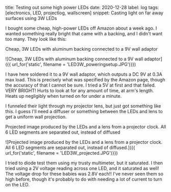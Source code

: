 title: Testing out some high power LEDs
date: 2020-12-28
label: log
tags: [electronics, LED, projectlog, wallscreen]
snippet: Casting light on far away surfaces using 3W LEDs

I bought some cheap, high-power LEDs off Amazon about a week ago. I wanted something really bright that came with a backing, and I didn't want too many. They look like this:

<p class="caption">Cheap, 3W LEDs with aluminum backing connected to a 9V wall adaptor</p>
![Cheap, 3W LEDs with aluminum backing connected to a 9V wall adaptor]({{ url_for('static', filename = 'LED3W_poweringsetup.JPG')}})

I have here soldered it to a 9V wall adaptor, which outputs a DC 9V at 0.3A max load. This is precisely what was specified by the Amazon page, though the accuracy of that I cannot be sure. I tried a 5V at first and that failed. VERY BRIGHT! Hurts to look at for any amount of time, at arm's length. Heats up negligibly when turned on for under a minute.

I funneled their light through my projector lens, but just got something like this. I guess I'll need a diffuser or something between the LEDs and lens to get a uniform wall projection.

<p class="caption">Projected image produced by the LEDs and a lens from a projector clock. All 6 LED segments are separated out, instead of diffused</p>
![Projected image produced by the LEDs and a lens from a projector clock. All 6 LED segments are separated out, instead of diffused.]({{ url_for('static', filename = 'LED3W_projected.JPG')}})

I tried to diode test them using my trusty multimeter, but it saturated. I then tried using a 2V voltage reading across one LED, and it saturated as well! The voltage drop for these babies was 2.8V each!! I've never seen them so high before, though it's probably to do with needing a lot of current to turn on the LED. 